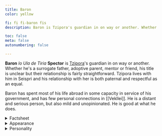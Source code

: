 ```yaml
---
title: Baron
color: yellow

fi: fi fi-baron fis
description: Baron is Tzipora's guardian in on way or another. Whether he's a surrogate father, adoptive parent, mentor or friend, his title is unclear but their relationship is close.

toc: false
meta: false
autonumbering: false

---
```

**Baron** *lo Ula de Tiria* **Spector** is [Tzipora](/characters/tzipora)'s guardian in on way or another. Whether he's a surrogate father, adoptive parent, mentor or friend, his title is unclear but their relationship is fairly straightforward. Tzipora lives with him in Seispri and his relationship with her is both paternal and respectful as an equal.

Baron has spent most of his life abroad in some capacity in service of his government, and has few personal connections in [[Vekllei]]. He is a distant and serious person, but also mild and unopinionated. He is good at what he does.

<details>
<summary>Factsheet</summary>

* **<span class="navicon">💬</span> Name**: Baron Azela
* **<span class="navicon">💼</span> Occupation**: Director of Operations, Section 12, Home Office at National Intelligence
* **<span class="navicon">🏠</span> Residence**: Seispri, Borough of Lola, [[Oslola]], [[Vekllei]]
* **<span class="navicon">🔄</span> Age**: 41
</details>

<details>
<summary>Appearance</summary>

Baron is a Jewish man of middle age with a controlled posture. He has facial hair somewhere between bristle and beard, and a mane of greying brown hair. He is otherwise unremarkable, of about average height and weight, and blends into a crowd easily.

He is not a man of strong opinions in domestic concerns, and dresses for work even on his days off. Most commonly he is depicted with a suit or sports coat and tie. He smokes a wood pipe at home and cigarettes going out.
</details>

<details>
<summary>Personality</summary>

Baron can be hard to get a read on, but he is not that complicated. His life and lifestyle are informed by his history, both here and abroad. He is basically a lonely figure, neither cynical nor optimistic, neither obedient nor rebellious, navigating his serious responsibilities with competence. His beliefs basically reflect his country's values, if not quite their civilian aspirations.

Tzipora's eccentricity cuts through a lot of this sober attitude, and it's obvious they like spending time together. Tzipora is not that much younger than Baron was when he enlisted with the territorial service, and he has many things in common with her. She is not a needy person and they learn from each other, both trying to figure out how to live their new domestic lives.

He has a warm, platonic relationship with [Ayn](/characters/ayn), who completes their household. They have a long history together at different distances, but are important parts of each others lives now.
</details>